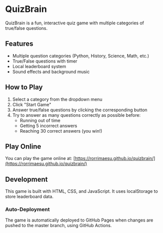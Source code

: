 # QuizBrain

QuizBrain is a fun, interactive quiz game with multiple categories of true/false questions.

## Features

- Multiple question categories (Python, History, Science, Math, etc.)
- True/False questions with timer
- Local leaderboard system
- Sound effects and background music

## How to Play

1. Select a category from the dropdown menu
2. Click "Start Game"
3. Answer true/false questions by clicking the corresponding button
4. Try to answer as many questions correctly as possible before:
   - Running out of time
   - Getting 5 incorrect answers
   - Reaching 30 correct answers (you win!)

## Play Online

You can play the game online at: [https://rorrimaesu.github.io/quizbrain/](https://rorrimaesu.github.io/quizbrain/)

## Development

This game is built with HTML, CSS, and JavaScript. It uses localStorage to store leaderboard data.

### Auto-Deployment

The game is automatically deployed to GitHub Pages when changes are pushed to the master branch, using GitHub Actions.
